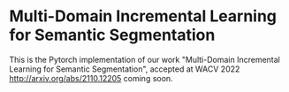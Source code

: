 # Multi-Domain Incremental Learning for Semantic Segmentation
This is the Pytorch implementation of our work "Multi-Domain Incremental Learning for Semantic Segmentation", accepted at WACV 2022 
http://arxiv.org/abs/2110.12205
coming soon. 
